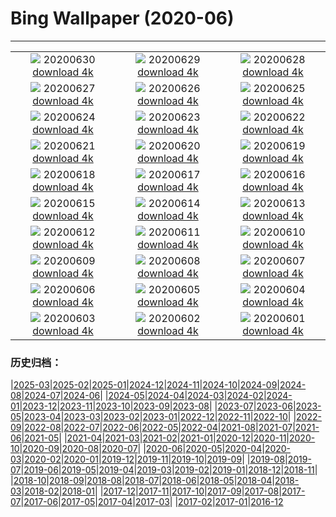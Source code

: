 # Bing Wallpaper (2020-06)
**************
| | | |
|:-:|:-:|:-:|
| ![](https://www.bing.com/th?id=OHR.LakeMoraineVideo_ZH-CN5910090911_1920x1080.jpg) 20200630 [download 4k](https://www.bing.com/th?id=OHR.LakeMoraineVideo_ZH-CN5910090911_UHD.jpg) | ![](https://www.bing.com/th?id=OHR.BojoRiver_ZH-CN5454106636_1920x1080.jpg) 20200629 [download 4k](https://www.bing.com/th?id=OHR.BojoRiver_ZH-CN5454106636_UHD.jpg) | ![](https://www.bing.com/th?id=OHR.ArganGoats_ZH-CN5346845518_1920x1080.jpg) 20200628 [download 4k](https://www.bing.com/th?id=OHR.ArganGoats_ZH-CN5346845518_UHD.jpg) |
| ![](https://www.bing.com/th?id=OHR.FoggyCastle_ZH-CN6799694629_1920x1080.jpg) 20200627 [download 4k](https://www.bing.com/th?id=OHR.FoggyCastle_ZH-CN6799694629_UHD.jpg) | ![](https://www.bing.com/th?id=OHR.MtBaldoSantuario_ZH-CN2301293454_1920x1080.jpg) 20200626 [download 4k](https://www.bing.com/th?id=OHR.MtBaldoSantuario_ZH-CN2301293454_UHD.jpg) | ![](https://www.bing.com/th?id=OHR.AdansoniaGrandidieri_ZH-CN1154912052_1920x1080.jpg) 20200625 [download 4k](https://www.bing.com/th?id=OHR.AdansoniaGrandidieri_ZH-CN1154912052_UHD.jpg) |
| ![](https://www.bing.com/th?id=OHR.duanwu2020_ZH-CN0965379603_1920x1080.jpg) 20200624 [download 4k](https://www.bing.com/th?id=OHR.duanwu2020_ZH-CN0965379603_UHD.jpg) | ![](https://www.bing.com/th?id=OHR.RhodesIsland_ZH-CN0674840850_1920x1080.jpg) 20200623 [download 4k](https://www.bing.com/th?id=OHR.RhodesIsland_ZH-CN0674840850_UHD.jpg) | ![](https://www.bing.com/th?id=OHR.BullPoint_ZH-CN0520993795_1920x1080.jpg) 20200622 [download 4k](https://www.bing.com/th?id=OHR.BullPoint_ZH-CN0520993795_UHD.jpg) |
| ![](https://www.bing.com/th?id=OHR.SouthernSunbird_ZH-CN0426670987_1920x1080.jpg) 20200621 [download 4k](https://www.bing.com/th?id=OHR.SouthernSunbird_ZH-CN0426670987_UHD.jpg) | ![](https://www.bing.com/th?id=OHR.BeardedTamarin_ZH-CN0250190365_1920x1080.jpg) 20200620 [download 4k](https://www.bing.com/th?id=OHR.BeardedTamarin_ZH-CN0250190365_UHD.jpg) | ![](https://www.bing.com/th?id=OHR.HuntingCat_ZH-CN6596392185_1920x1080.jpg) 20200619 [download 4k](https://www.bing.com/th?id=OHR.HuntingCat_ZH-CN6596392185_UHD.jpg) |
| ![](https://www.bing.com/th?id=OHR.MidsummerEve_ZH-CN9981851207_1920x1080.jpg) 20200618 [download 4k](https://www.bing.com/th?id=OHR.MidsummerEve_ZH-CN9981851207_UHD.jpg) | ![](https://www.bing.com/th?id=OHR.JabiruStork_ZH-CN0218761234_1920x1080.jpg) 20200617 [download 4k](https://www.bing.com/th?id=OHR.JabiruStork_ZH-CN0218761234_UHD.jpg) | ![](https://www.bing.com/th?id=OHR.Havasupai_ZH-CN0016003195_1920x1080.jpg) 20200616 [download 4k](https://www.bing.com/th?id=OHR.Havasupai_ZH-CN0016003195_UHD.jpg) |
| ![](https://www.bing.com/th?id=OHR.StStephens_ZH-CN9373191410_1920x1080.jpg) 20200615 [download 4k](https://www.bing.com/th?id=OHR.StStephens_ZH-CN9373191410_UHD.jpg) | ![](https://www.bing.com/th?id=OHR.SurfSeason_ZH-CN9212464908_1920x1080.jpg) 20200614 [download 4k](https://www.bing.com/th?id=OHR.SurfSeason_ZH-CN9212464908_UHD.jpg) | ![](https://www.bing.com/th?id=OHR.WildflowersBC_ZH-CN8732388724_1920x1080.jpg) 20200613 [download 4k](https://www.bing.com/th?id=OHR.WildflowersBC_ZH-CN8732388724_UHD.jpg) |
| ![](https://www.bing.com/th?id=OHR.GrandsCausses_ZH-CN8463022683_1920x1080.jpg) 20200612 [download 4k](https://www.bing.com/th?id=OHR.GrandsCausses_ZH-CN8463022683_UHD.jpg) | ![](https://www.bing.com/th?id=OHR.SantaElena_ZH-CN8036210800_1920x1080.jpg) 20200611 [download 4k](https://www.bing.com/th?id=OHR.SantaElena_ZH-CN8036210800_UHD.jpg) | ![](https://www.bing.com/th?id=OHR.GriboyedovCanal_ZH-CN7887366015_1920x1080.jpg) 20200610 [download 4k](https://www.bing.com/th?id=OHR.GriboyedovCanal_ZH-CN7887366015_UHD.jpg) |
| ![](https://www.bing.com/th?id=OHR.WobblyBridge_ZH-CN7751845685_1920x1080.jpg) 20200609 [download 4k](https://www.bing.com/th?id=OHR.WobblyBridge_ZH-CN7751845685_UHD.jpg) | ![](https://www.bing.com/th?id=OHR.BaronLakes_ZH-CN7541190370_1920x1080.jpg) 20200608 [download 4k](https://www.bing.com/th?id=OHR.BaronLakes_ZH-CN7541190370_UHD.jpg) | ![](https://www.bing.com/th?id=OHR.LionSurfing_ZH-CN7369892268_1920x1080.jpg) 20200607 [download 4k](https://www.bing.com/th?id=OHR.LionSurfing_ZH-CN7369892268_UHD.jpg) |
| ![](https://www.bing.com/th?id=OHR.LaPertusa_ZH-CN7227946330_1920x1080.jpg) 20200606 [download 4k](https://www.bing.com/th?id=OHR.LaPertusa_ZH-CN7227946330_UHD.jpg) | ![](https://www.bing.com/th?id=OHR.WaltersWiggles_ZH-CN6928617440_1920x1080.jpg) 20200605 [download 4k](https://www.bing.com/th?id=OHR.WaltersWiggles_ZH-CN6928617440_UHD.jpg) | ![](https://www.bing.com/th?id=OHR.SynchronousFireflies_ZH-CN6323931412_1920x1080.jpg) 20200604 [download 4k](https://www.bing.com/th?id=OHR.SynchronousFireflies_ZH-CN6323931412_UHD.jpg) |
| ![](https://www.bing.com/th?id=OHR.PontFawr_ZH-CN1780190468_1920x1080.jpg) 20200603 [download 4k](https://www.bing.com/th?id=OHR.PontFawr_ZH-CN1780190468_UHD.jpg) | ![](https://www.bing.com/th?id=OHR.WhiteRimTrail_ZH-CN1574735777_1920x1080.jpg) 20200602 [download 4k](https://www.bing.com/th?id=OHR.WhiteRimTrail_ZH-CN1574735777_UHD.jpg) | ![](https://www.bing.com/th?id=OHR.JasperSunwaptaVideo_ZH-CN1403296497_1920x1080.jpg) 20200601 [download 4k](https://www.bing.com/th?id=OHR.JasperSunwaptaVideo_ZH-CN1403296497_UHD.jpg) |

### 历史归档：

|[2025-03](/../2025-03/2025-03.md)|[2025-02](/../2025-02/2025-02.md)|[2025-01](/../2025-01/2025-01.md)|[2024-12](/../2024-12/2024-12.md)|[2024-11](/../2024-11/2024-11.md)|[2024-10](/../2024-10/2024-10.md)|[2024-09](/../2024-09/2024-09.md)|[2024-08](/../2024-08/2024-08.md)|[2024-07](/../2024-07/2024-07.md)|[2024-06](/../2024-06/2024-06.md)|
|[2024-05](/../2024-05/2024-05.md)|[2024-04](/../2024-04/2024-04.md)|[2024-03](/../2024-03/2024-03.md)|[2024-02](/../2024-02/2024-02.md)|[2024-01](/../2024-01/2024-01.md)|[2023-12](/../2023-12/2023-12.md)|[2023-11](/../2023-11/2023-11.md)|[2023-10](/../2023-10/2023-10.md)|[2023-09](/../2023-09/2023-09.md)|[2023-08](/../2023-08/2023-08.md)|
|[2023-07](/../2023-07/2023-07.md)|[2023-06](/../2023-06/2023-06.md)|[2023-05](/../2023-05/2023-05.md)|[2023-04](/../2023-04/2023-04.md)|[2023-03](/../2023-03/2023-03.md)|[2023-02](/../2023-02/2023-02.md)|[2023-01](/../2023-01/2023-01.md)|[2022-12](/../2022-12/2022-12.md)|[2022-11](/../2022-11/2022-11.md)|[2022-10](/../2022-10/2022-10.md)|
|[2022-09](/../2022-09/2022-09.md)|[2022-08](/../2022-08/2022-08.md)|[2022-07](/../2022-07/2022-07.md)|[2022-06](/../2022-06/2022-06.md)|[2022-05](/../2022-05/2022-05.md)|[2022-04](/../2022-04/2022-04.md)|[2021-08](/../2021-08/2021-08.md)|[2021-07](/../2021-07/2021-07.md)|[2021-06](/../2021-06/2021-06.md)|[2021-05](/../2021-05/2021-05.md)|
|[2021-04](/../2021-04/2021-04.md)|[2021-03](/../2021-03/2021-03.md)|[2021-02](/../2021-02/2021-02.md)|[2021-01](/../2021-01/2021-01.md)|[2020-12](/../2020-12/2020-12.md)|[2020-11](/../2020-11/2020-11.md)|[2020-10](/../2020-10/2020-10.md)|[2020-09](/../2020-09/2020-09.md)|[2020-08](/../2020-08/2020-08.md)|[2020-07](/../2020-07/2020-07.md)|
|[2020-06](/2020-06.md)|[2020-05](/../2020-05/2020-05.md)|[2020-04](/../2020-04/2020-04.md)|[2020-03](/../2020-03/2020-03.md)|[2020-02](/../2020-02/2020-02.md)|[2020-01](/../2020-01/2020-01.md)|[2019-12](/../2019-12/2019-12.md)|[2019-11](/../2019-11/2019-11.md)|[2019-10](/../2019-10/2019-10.md)|[2019-09](/../2019-09/2019-09.md)|
|[2019-08](/../2019-08/2019-08.md)|[2019-07](/../2019-07/2019-07.md)|[2019-06](/../2019-06/2019-06.md)|[2019-05](/../2019-05/2019-05.md)|[2019-04](/../2019-04/2019-04.md)|[2019-03](/../2019-03/2019-03.md)|[2019-02](/../2019-02/2019-02.md)|[2019-01](/../2019-01/2019-01.md)|[2018-12](/../2018-12/2018-12.md)|[2018-11](/../2018-11/2018-11.md)|
|[2018-10](/../2018-10/2018-10.md)|[2018-09](/../2018-09/2018-09.md)|[2018-08](/../2018-08/2018-08.md)|[2018-07](/../2018-07/2018-07.md)|[2018-06](/../2018-06/2018-06.md)|[2018-05](/../2018-05/2018-05.md)|[2018-04](/../2018-04/2018-04.md)|[2018-03](/../2018-03/2018-03.md)|[2018-02](/../2018-02/2018-02.md)|[2018-01](/../2018-01/2018-01.md)|
|[2017-12](/../2017-12/2017-12.md)|[2017-11](/../2017-11/2017-11.md)|[2017-10](/../2017-10/2017-10.md)|[2017-09](/../2017-09/2017-09.md)|[2017-08](/../2017-08/2017-08.md)|[2017-07](/../2017-07/2017-07.md)|[2017-06](/../2017-06/2017-06.md)|[2017-05](/../2017-05/2017-05.md)|[2017-04](/../2017-04/2017-04.md)|[2017-03](/../2017-03/2017-03.md)|
|[2017-02](/../2017-02/2017-02.md)|[2017-01](/../2017-01/2017-01.md)|[2016-12](/../2016-12/2016-12.md)